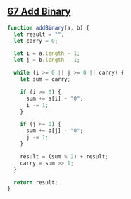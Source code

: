 ## [67 Add Binary](https://leetcode.com/problems/add-binary/description/?envType=study-plan-v2&envId=top-interview-150)

<!-- notecardId: 1740244583733 -->

```js
function addBinary(a, b) {
  let result = "";
  let carry = 0;

  let i = a.length - 1;
  let j = b.length - 1;

  while (i >= 0 || j >= 0 || carry) {
    let sum = carry;

    if (i >= 0) {
      sum += a[i] - "0";
      i -= 1;
    }

    if (j >= 0) {
      sum += b[j] - "0";
      j -= 1;
    }

    result = (sum % 2) + result;
    carry = sum >> 1;
  }

  return result;
}
```
